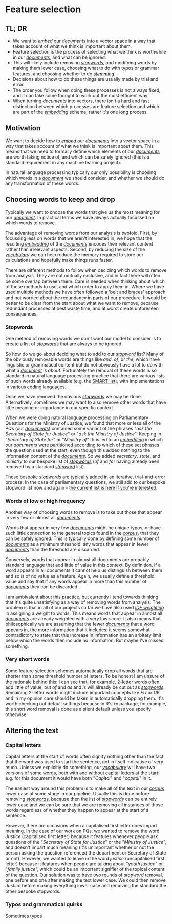 # Feature selection

## TL; DR

* We want to [*embed*](Glossary.md) our [*documents*](Glossary.md) into a vector space in a way that takes account of what we think is important about them.
* Feature selection is the process of selecting what we think is worthwhile in our [*documents*](Glossary.md), and what can be ignored.
* This will likely include removing [*stopwords*](Glossary.md), and modifying words by making them lower case, choosing what to do with typos or grammar features, and choosing whether to do [*stemming*](Glossary.md).
* Decisions about how to do these things are usually made by trial and error.
* The order you follow when doing these processes is not always fixed, and it can take some thought to work out the most efficient way.
* When turning [*documents*](Glossary.md) into vectors, there isn't a hard and fast distinction between which processes are feature selection and which are part of the [*embedding*](Glossary.md) schema; rather it's one long process.

## Motivation

We want to decide how to [*embed*](Glossary.md) our [*documents*](Glossary.md) into a vector space in a way that takes account of what we think is important about them. This means that we need to formally define which elements of our [*documents*](Glossary.md) are worth taking notice of, and which can be safely ignored (this is a standard requirement in any machine learning project).

In natural language processing typically our only possibility is choosing which words in a [*document*](Glossary.md) we should consider, and whether we should do any transformation of these words.

## Choosing words to keep and drop

Typically we want to choose the words that give us the most meaning for our [*document*](Glossary.md). In practical terms we have always actually focussed on which words to remove.

The advantage of removing words from our analysis is twofold. First, by focussing less on words that we aren't interested in, we hope that the resulting [*embedding*](Glossary.md) of the [*documents*](Glossary.md) encodes their relevant content rather than irrelevant aspects. Second, by reducing the size of the [*vocabulary*](Glossary.md) we can help reduce the memory required to store our calculations and hopefully make things runs faster.

There are different methods to follow when deciding which words to remove from analysis. They are not mutually exclusive, and in fact there will often be some overlap between them. Care is needed when thinking about which of these methods to use, and which order to apply them in. Where we have used multiple methods we have often followed a 'belt and braces' approach and not worried about the redundancy in parts of our procedure. It would be better to be clear from the start about what we want to remove, because redundant processes at best waste time, and at worst create unforeseen consequences.

### Stopwords

One method of removing words we don't want our model to consider is to create a list of [*stopwords*](Glossary.md) that are always to be ignored.

So how do we go about deciding what to add to our [*stopword*](Glossary.md) list? Many of the obviously removable words are things like *and*, *of*, or *the*, which have linguistic or grammatical content but do not obviously have a lot to do with what a [*document*](Glossary.mnd) is *about*. Fortunately the removal of these words is so standard in natural language processing practice that there are various lists of such words already available (e.g. the [SMART list](http://www.lextek.com/manuals/onix/stopwords2.html)), with implementations in various coding languages.

Once we have removed the obvious [*stopwords*](Glossary.md) we may be done. Alternatively, sometimes we may want to also remove other words that have little meaning or importance in our specific context.

When we were doing natural language processing on Parliamentary Questions for the Ministry of Justice, we found that more or less all of the PQs (our [*documents*](Glossary.md)) contained some variant of the phrases "*ask the Secretary of State for Justice*" or "*ask the Ministry of Justice*". Keeping in "*Secretary of State for*" or "*Ministry of*" thus led to an [*embedding*](Glossary.md) in which our [*documents*](Glossary.md) were partitioned according to which of these set phrases the question used at the start, even though this added nothing to the information content of the [*documents*](Glossary.md). So we added *secretary*, *state*, and *ministry* to our bespoke list of [*stopwords*](Glossary.md) (*of* and *for* having already been removed by a standard [*stopword*](Glossary.md) list).

These bespoke [*stopwords*](Glossary.md) are typically added in an iterative, trial-and-error process. In the case of parliamentary questions, we still add to our bespoke stopword list now and again - [the current list is here if you're interested](https://github.com/moj-analytical-services/pq-tool/blob/master/.Rprofile).

### Words of low or high frequency

Another way of choosing words to remove is to take out those that appear in very few or almost all [*documents*](Glossary.md).

Words that appear in very few [*documents*](Glossary.md) might be unique typos, or have such little connection to the general topics found in the [*corpus*](Glossary.md), that they can be safely ignored. This is typically done by defining some number of [*documents*](Glossary.md) as a minimum threshold: any words that appear in fewer [*documents*](Glossary.md) than the threshold are discarded.

Conversely, words that appear in almost all documents are probably standard language that add little of value in this context. By definition, if a word appears in all documents it cannot help us distinguish between them and so is of no value as a feature. Again, we usually define a threshold value and say that if any words appear in more than this number of [*documents*](Glossary.md) they can be discarded.

I am ambivalent about this practice, but currently I tend towards thinking that it's quite unsatisfying as a way of removing words from analysis. The problem is that in all of our projects so far we have also used [*IDF weighting*](Glossary.md) in assigning a weight to words. This means words that appear in almost all [*documents*](Glossary.md) are already weighted with a very low score. It also means that philosophically we are assuming that the fewer [*documents*](Glossary.md) that a word appears in, the more information that it includes: it seems somewhat contradictory to state that this increase in information has an arbitary limit below which the words then include no information. But maybe I've missed something.

### Very short words

Some feature selection schemes automatically drop all words that are shorter than some threshold number of letters. To be honest I am unsure of the rationale behind this: I can see that, for example, 2-letter words often add little of value, but *of* and *as* and *is* will already be cut out as [*stopwords*](Glossary.md). Remaining 2-letter words might include important concepts like *EU* or *UK* and in my opinion care should be taken in automatically dropping them. It's worth checking out default settings because in R's `tm` package, for example, this short word removal is done as a silent default unless you specify otherwise.

## Altering the text

### Capital letters

Capital letters at the start of words often signify nothing other than the fact that the word was used to start the sentence, not in itself indicative of very much. Unless we explicitly do something, our [*vocabulary*](Glossary.md) will have two versions of some words, both with and without capital letters at the start: e.g. for this document it would have both "*Capital*" and "*capital*" in it.

The easiest way around this problem is to make all of the text in our [*corpus*](Glossary.md) lower case at some stage in our pipeline. Usually this is done before removing [*stopwords*](Glossary.md), because then the list of [*stopwords*](Glossary.md) can be entirely lower case and we can be sure that we are removing all instances of those words regardless of whether they happen to appear at the start of a sentence.

However, there are occasions when a capitalised first letter does impart meaning. In the case of our work on PQs, we wanted to remove the word *Justice* (capitalised first letter) because it features whenever people ask questions of the "*Secretary of State for Justice*" or the "*Ministry of Justice*", and doesn't impart much meaning (it's unimportant whether or not the person asking the question referenced the department or Secretary of State or not). However, we wanted to leave in the word *justice* (uncapitalised first letter) because it features when people are talking about "*youth justice*" or "*family justice*", which could be an important signifier of the topical content of the question. Our solution was to have two rounds of [*stopword*](Glossary.md) removal, one before and one after making the text lower case. We could then remove *Justice* before making everything lower case and removing the standard the other bespoke stopwords.

### Typos and grammatical quirks

Sometimes typos 




